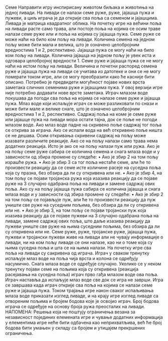 Семе
Направити игру инспирисану животом биљака и животиња на једној ливади. На ливади се
налази семе руже, руже, јајашца пужа и пужеви, а циљ играча је да открије сва поља са семеном
и јајашцима.
Ливада је матрица квадратног облика. На почетку игре на већини поља на ливади расте само
трава, али постоје поља на којима се осим траве налази семе руже или и поља на којима су
јајашца пужа.
Семе руже се може наћи на било ком пољу на ливади. Количина семена на једном пољу може
бити мала и велика, што је означено целобројним вредностима 1 и 2, респективно. Јајашца пужа
се могу наћи на било ком пољу на ливади. Количина јајашца на једном пољу је увек иста и
одговара целобројној вредности 1. Семе руже и јајашца пужа се не могу наћи на истом пољу на
ливади.
Величина и почетни распоред семена руже и јајашца пужа на ливади се учитава из датотеке и
они се не могу померати током игре, али се могу преобразити како ће касније бити описано.
Потребно је предвидети могућност појаве нових врста заметака сличних семенима руже и
јајашцима пужа. У овој верзији игре није потребно додавати нове врсте заметака.
Играч млазом воде покушава да погоди сва поља на којима се налазе семе руже и јајашца пужа.
Млаз воде који испаљује играч се може разликовати по снази и може бити мале и велике снаге,
што је означено целобројним вредностима 1 и 2, респективно. Садржај поља на коме је семе
руже или јајашце пужа на ливади мора остати тајна, док се поље не погоди млазом воде. Ако
млаз воде падне на скривено поље садржај тог поља се открива за играча. Ако се испали вода
на већ откривено поље ништа се не дешава.
Осим откривања скривени садржај на пољу може изазвати различите реакције. Ако се на пољу
налази само трава нема додатних реакција. Исто је ако се на пољу налази пуж или ружа.
Ако је на пољу семе руже сабира се количина семена и снага млаза воде и у зависности од збира
промене су следеће:
• Ако је збир 2 на том пољу израшће ружа.
• Ако је збир 3 са тог поља нестаће семе, али ће то произвести реакцију да се семе исте
количине расеје на суседна поља која су празна, без обзира да ли су откривена или не.
• Ако је збир 4, на том пољу се појави тројанска ружа која изазива реакцију да се појаве
руже на 3 случајно одабрана поља на ливади и замене садржај ових поља.
Ако су на пољу јајашца пужа сабира се количина јајашца и снага млаза воде и у зависности од
збира промене су следеће:
• Ако је збир 2 на том пољу се појављује пуж, али ће то произвести реакцију да пуж уништи
све руже на суседним пољима, без обзира да ли су откривена или не.
• Ако је збир 3, на том пољу се појави тројански пуж која изазива реакцију да се појаве
пужеви на 3 случајно одабрана поља на ливади, замене садржај ових поља, што даље
изазива реакцију да пужеви униште све руже на њима суседним пољима, без обзира да
ли су откривена или не.
Семе руже, руже, тројанске руже, јајашца пужа, пужеви и тројански пужеви живе на ливади али
не чувају информације о ливади, ни на ком пољу ливаде се они налазе, као ни о томе која су
њима суседна поља и шта се на њима налази.
На почетку игре сва поља на ливади су сакривена од играча. Играч у сваком тренутку испаљује
млаз воде на поља чија врста и колона се одређују насумично. Снага млаза воде се одређује
случајно. Уколико се у неком тренутку појави семе на пољима која су откривена (реакција
расејавања на суседна поља) играч прво гађа млазом воде ова поља. Играч наставља да
испаљује млаз воде све док се игра не заврши. Игра се завршава када играч открије сва поља на
којима се налази семе руже и јајашца пужа. Током трајања игре након сваког испаљивања млаза
воде приказати изглед ливаде, и на крају игре изглед ливаде са отвореним пољима и бројем
бодова које је освојио играч. Број бодова играча се одређује на основу броја ружа преосталих
на ливади.
НАПОМЕНА: Решења која не поштују ограничења везана за независност појединих елемената
игре и чување додатних информација у елементима игре неће бити одбачена као
неприхватљива, већ ће број бодова бити умањен у складу са бројем и утицајем прекршених
ограничења.
